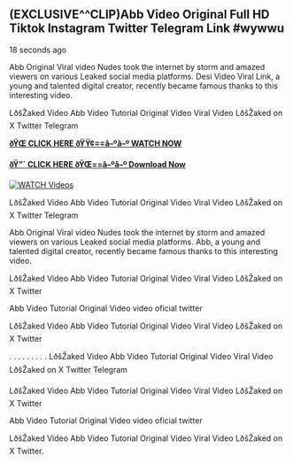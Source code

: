 ## (EXCLUSIVE^^CLIP)Abb Video Original Full HD Tiktok Instagram Twitter Telegram Link #wywwu

18 seconds ago

Abb Original Viral video Nudes took the internet by storm and amazed viewers on various Leaked social media platforms. Desi Video Viral Link, a young and talented digital creator, recently became famous thanks to this interesting video.

LðšŽaked Video Abb Video Tutorial Original Video Viral Video LðšŽaked on X Twitter Telegram

**[ðŸŒ CLICK HERE ðŸŸ¢==â–ºâ–º WATCH NOW](https://clips-mediaa.blogspot.com/2025/02/video-viral-download.html)**

**[ðŸ”´ CLICK HERE ðŸŒ==â–ºâ–º Download Now](https://clips-mediaa.blogspot.com/2025/02/video-viral-download.html)**

[![WATCH Videos](https://i.imgur.com/dJHk4Zq.gif)](https://clips-mediaa.blogspot.com/2025/02/video-viral-download.html)

LðšŽaked Video Abb Video Tutorial Original Video Viral Video LðšŽaked on X Twitter Telegram

Abb Original Viral video Nudes took the internet by storm and amazed viewers on various Leaked social media platforms. Abb, a young and talented digital creator, recently became famous thanks to this interesting video.

LðšŽaked Video Abb Video Tutorial Original Video Viral Video LðšŽaked on X Twitter

Abb Video Tutorial Original Video video oficial twitter

LðšŽaked Video Abb Video Tutorial Original Video Viral Video LðšŽaked on X Twitter

. . . . . . . . . LðšŽaked Video Abb Video Tutorial Original Video Viral Video LðšŽaked on X Twitter Telegram

LðšŽaked Video Abb Video Tutorial Original Video Viral Video LðšŽaked on X Twitter

Abb Video Tutorial Original Video video oficial twitter

LðšŽaked Video Abb Video Tutorial Original Video Viral Video LðšŽaked on X Twitter.
